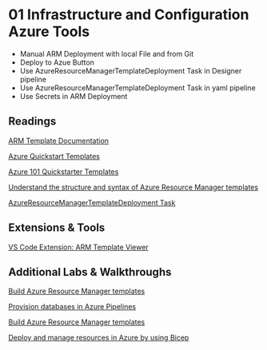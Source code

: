 # 01 Infrastructure and Configuration Azure Tools

- Manual ARM Deployment with local File and from Git
- Deploy to Azue Button
- Use AzureResourceManagerTemplateDeployment Task in Designer pipeline
- Use AzureResourceManagerTemplateDeployment Task in yaml pipeline
- Use Secrets in ARM Deployment

## Readings

[ARM Template Documentation](https://docs.microsoft.com/en-us/azure/azure-resource-manager/templates/)

[Azure Quickstart Templates](https://azure.microsoft.com/en-us/resources/templates/)

[Azure 101 Quickstarter Templates](https://github.com/Azure/azure-quickstart-templates)

[Understand the structure and syntax of Azure Resource Manager templates](https://docs.microsoft.com/en-us/azure/azure-resource-manager/templates/template-syntax)

[AzureResourceManagerTemplateDeployment Task](https://docs.microsoft.com/en-us/azure/devops/pipelines/apps/cd/azure/deploy-arm-template?view=azure-devops#create-your-pipeline-and-deploy-your-template)

## Extensions & Tools

[VS Code Extension: ARM Template Viewer](https://marketplace.visualstudio.com/items?itemName=bencoleman.armview)

## Additional Labs & Walkthroughs

[Build Azure Resource Manager templates](https://docs.microsoft.com/en-us/learn/modules/build-azure-vm-templates/)

[Provision databases in Azure Pipelines](https://docs.microsoft.com/en-us/learn/modules/provision-database-azure-pipelines/)

[Build Azure Resource Manager templates](https://docs.microsoft.com/en-us/learn/modules/build-azure-vm-templates/)

[Deploy and manage resources in Azure by using Bicep](https://docs.microsoft.com/en-us/learn/paths/bicep-deploy/)
